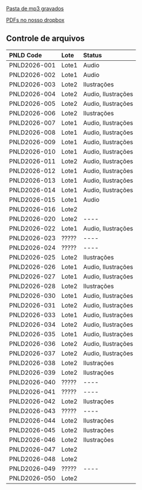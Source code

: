 [Pasta de mp3 gravados](https://drive.google.com/drive/folders/16ckcKdK5DUIL6lDtOeobPPkq8Qu--hCe)

[PDFs no nosso dropbox](https://www.dropbox.com/home/EDITAIS/PNLD/2026_INFANTIL/PRODUCAO_EDITORIAL/AUDIO)

Controle de arquivos
--------------------

| PNLD Code    | Lote   | Status             |
|:-------------|:-------|:-------------------|
| PNLD2026-001 | Lote1  | Audio              |
| PNLD2026-002 | Lote1  | Audio              |
| PNLD2026-003 | Lote2  | Ilustrações        |
| PNLD2026-004 | Lote2  | Audio, Ilustrações |
| PNLD2026-005 | Lote2  | Audio, Ilustrações |
| PNLD2026-006 | Lote2  | Ilustrações        |
| PNLD2026-007 | Lote1  | Audio, Ilustrações |
| PNLD2026-008 | Lote1  | Audio, Ilustrações |
| PNLD2026-009 | Lote1  | Audio, Ilustrações |
| PNLD2026-010 | Lote1  | Audio, Ilustrações |
| PNLD2026-011 | Lote2  | Audio, Ilustrações |
| PNLD2026-012 | Lote1  | Audio, Ilustrações |
| PNLD2026-013 | Lote1  | Audio, Ilustrações |
| PNLD2026-014 | Lote1  | Audio, Ilustrações |
| PNLD2026-015 | Lote1  | Audio              |
| PNLD2026-016 | Lote2  |                    |
| PNLD2026-020 | Lote2  | ----               |
| PNLD2026-022 | Lote1  | Audio, Ilustrações |
| PNLD2026-023 | ?????  | ----               |
| PNLD2026-024 | ?????  | ----               |
| PNLD2026-025 | Lote2  | Ilustrações        |
| PNLD2026-026 | Lote1  | Audio, Ilustrações |
| PNLD2026-027 | Lote1  | Audio, Ilustrações |
| PNLD2026-028 | Lote2  | Ilustrações        |
| PNLD2026-030 | Lote1  | Audio, Ilustrações |
| PNLD2026-031 | Lote2  | Audio, Ilustrações |
| PNLD2026-033 | Lote1  | Audio, Ilustrações |
| PNLD2026-034 | Lote2  | Audio, Ilustrações |
| PNLD2026-035 | Lote1  | Audio, Ilustrações |
| PNLD2026-036 | Lote2  | Audio, Ilustrações |
| PNLD2026-037 | Lote2  | Audio, Ilustrações |
| PNLD2026-038 | Lote2  | Ilustrações        |
| PNLD2026-039 | Lote2  | Ilustrações        |
| PNLD2026-040 | ?????  | ----               |
| PNLD2026-041 | ?????  | ----               |
| PNLD2026-042 | Lote2  | Ilustrações        |
| PNLD2026-043 | ?????  | ----               |
| PNLD2026-044 | Lote2  | Ilustrações        |
| PNLD2026-045 | Lote2  | Ilustrações        | Requer tratamento de imagem
| PNLD2026-046 | Lote2  | Ilustrações        | 
| PNLD2026-047 | Lote2  |                    |
| PNLD2026-048 | Lote2  |                    |
| PNLD2026-049 | ?????  | ----               |
| PNLD2026-050 | Lote2  |                    |




